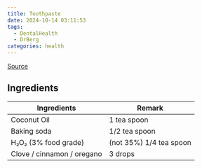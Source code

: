 ```yaml
---
title: Toothpaste
date: 2024-10-14 03:11:53
tags:
  - DentalHealth
  - DrBerg
categories: health
---
```


[Source](!https://www.youtube.com/watch?v=yO1dHlbIry0)

## Ingredients

| Ingredients                | Remark                  |
| -------------------------- | ----------------------- |
| Coconut Oil                | 1 tea spoon             |
| Baking soda                | 1/2 tea spoon           |
| H₂O₂ (3% food grade)       | (not 35%) 1/4 tea spoon |
| Clove / cinnamon / oregano | 3 drops                 |
